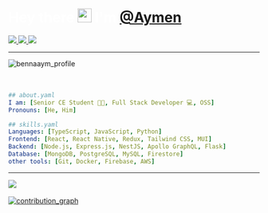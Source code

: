 <p>
  <h1 align="left" style="color:#fff">
    <b>Hey there <img src="https://media.giphy.com/media/hvRJCLFzcasrR4ia7z/giphy.gif" width="28"> I'm <a href="https://github.com/bennaaym" target="_blank">@Aymen</a></b>
  </h1>
</p>

<p align="left">
  <a href="https://github.com/bennaaym" target="_blank">
    <img src="https://img.shields.io/badge/github-bennaaym-211F1F?logo=github&logoColor=white&style=flat-square" />
  </a>
  <a href="https://www.linkedin.com/in/aymen-bennabi" target="_blank">
    <img src="https://img.shields.io/badge/linkedin-Aymen_B-0072B1?logo=linkedin&style=flat-square" />
  </a>
  <a href="https://github.com/bennaaym" target="_blank">
    <img src="https://komarev.com/ghpvc/?username=bennaaym&label=visitors&color=211F1F&style=flat" />
  </a>
</p>

---

<div align="left">
  <img align="center" src="https://i.ibb.co/w6yrP1Q/9c88601a59be413a5b9f8575e39605a5.jpg" alt="bennaaym_profile"/>
</div>
<br/>
<br/>

```yaml
## about.yaml
I am: [Senior CE Student 👨‍🎓, Full Stack Developer 💻, OSS]
Pronouns: [He, Him]
```

```yaml
## skills.yaml
Languages: [TypeScript, JavaScript, Python]
Frontend: [React, React Native, Redux, Tailwind CSS, MUI]
Backend: [Node.js, Express.js, NestJS, Apollo GraphQL, Flask]
Database: [MongoDB, PostgreSQL, MySQL, Firestore]
other tools: [Git, Docker, Firebase, AWS]
```

---

<p align="left">
  <a href="https://github.com/bennaaym" target="_blank">
    <img align="center" src="https://github-readme-stats.vercel.app/api?username=bennaaym&show_icons=true&hide_border=true&line_height=20&title_color=e2a121&icon_color=e2a121&show_owner=true&theme=github_dark&custom_title=Profile Stats"/>
  </a>
  <br/>
  <br/>
  <a href="https://github.com/bennaaym">
    <img alt="contribution_graph" src="https://activity-graph.herokuapp.com/graph?&username=bennaaym&bg_color=131723&color=e2a121&line=e2a121&point=e2a121"/>
  </a>
</p>
